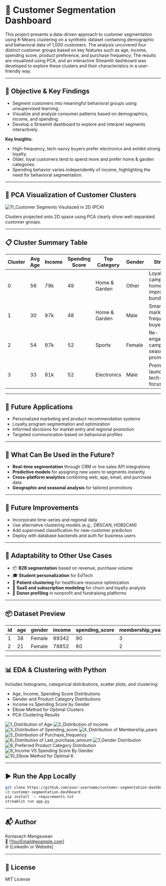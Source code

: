 # 🧠 Customer Segmentation Dashboard

This project presents a data-driven approach to customer segmentation using K-Means clustering on a synthetic dataset containing demographic and behavioral data of 1,000 customers. The analysis uncovered four distinct customer groups based on key features such as age, income, spending score, product preference, and purchase frequency. The results are visualized using PCA, and an interactive Streamlit dashboard was developed to explore these clusters and their characteristics in a user-friendly way.

---

## 🎯 Objective & Key Findings

- Segment customers into meaningful behavioral groups using unsupervised learning.
- Visualize and analyze consumer patterns based on demographics, income, and spending.
- Develop a Streamlit dashboard to explore and interpret segments interactively.

**Key Insights:**
- High-frequency, tech-savvy buyers prefer electronics and exhibit strong loyalty.
- Older, loyal customers tend to spend more and prefer home & garden categories.
- Spending behavior varies independently of income, highlighting the need for behavioral segmentation.

---

## 🧠 PCA Visualization of Customer Clusters

![11_Customer Segments Visuliazed in 2D (PCA)](https://github.com/user-attachments/assets/39836acf-d1c6-484f-9683-6ddc14e181b9)


Clusters projected onto 2D space using PCA clearly show well-separated customer groups.

---

## 📋 Cluster Summary Table

| Cluster | Avg Age | Income | Spending Score | Top Category | Gender | Strategy |
|---------|---------|--------|----------------|---------------|--------|----------|
| 0       | 56      | 79k    | 49             | Home & Garden | Other  | Loyalty campaigns, home improvement bundles |
| 1       | 30      | 97k    | 48             | Home & Garden | Male   | Smart home marketing, frequent buyer perks |
| 2       | 54      | 97k    | 52             | Sports        | Female | Re-engagement campaigns, seasonal promos   |
| 3       | 33      | 81k    | 52             | Electronics   | Male   | Premium launches, tech-focused ads         |

---

## 🚀 Future Applications

- Personalized marketing and product recommendation systems
- Loyalty program segmentation and optimization
- Informed decisions for market entry and regional promotion
- Targeted communication based on behavioral profiles

---

## 🔮 What Can Be Used in the Future?

- **Real-time segmentation** through CRM or live sales API integrations
- **Predictive models** for assigning new users to segments instantly
- **Cross-platform analytics** combining web, app, email, and purchase data
- **Geographic and seasonal analysis** for tailored promotions

---

## 🔧 Future Improvements

- Incorporate time-series and regional data
- Use alternative clustering models (e.g., DBSCAN, HDBSCAN)
- Add supervised classification for new-customer prediction
- Deploy with database backends and auth for business users

---

## 🔁 Adaptability to Other Use Cases

- 📦 **B2B segmentation** based on revenue, purchase volume
- 🎓 **Student personalization** for EdTech
- 🏥 **Patient clustering** for healthcare resource optimization
- 🛒 **SaaS and subscription modeling** for churn and loyalty analysis
- 🎯 **Donor profiling** in nonprofit and fundraising platforms

---

## 📦 Dataset Preview

| id | age | gender | income | spending_score | membership_years | purchase_frequency | preferred_category | last_purchase_amount |
|----|-----|--------|--------|----------------|-------------------|---------------------|---------------------|----------------------|
| 1  | 38  | Female | 99342  | 90             | 3                 | 24                  | Groceries           | 113.53               |
| 2  | 21  | Female | 78852  | 60             | 2                 | 42                  | Sports              | 41.93                |

---

## 📊 EDA & Clustering with Python

Includes histograms, categorical distributions, scatter plots, and clustering:

- Age, Income, Spending Score Distributions
- Gender and Product Category Distributions
- Income vs Spending Score by Gender
- Elbow Method for Optimal Clusters
- PCA Clustering Results

![1_Distribution of Age](https://github.com/user-attachments/assets/1ee17185-c435-44fa-930a-110ecdea0d3b)
![2_Distribution of income](https://github.com/user-attachments/assets/665a1366-d018-4044-b441-153b84f0ac94)
![3_Distribution of Spending_score](https://github.com/user-attachments/assets/c6baf86a-45ae-4805-9548-ddf835190997)
![4_Distribution of Membership_years](https://github.com/user-attachments/assets/7b074144-20f0-4253-a2e5-5117c0ab0ec6)
![5_Distribution of Purchase_frequency](https://github.com/user-attachments/assets/d2955866-01ca-46d8-b976-36fb7ce5c068)
![6_Distribution of Last_purchase_amount](https://github.com/user-attachments/assets/0105efed-a51b-449b-af1c-42114f4ee1cb)
![7_Gender Distribution](https://github.com/user-attachments/assets/69d0dbe1-4c11-42a2-8759-75340d9a5bbc)
![8_Preferred Product Category Distribution](https://github.com/user-attachments/assets/c9a2822d-60c2-46f5-92db-dd04083d1a29)
![9_Income VS Spending Score By Gender](https://github.com/user-attachments/assets/cf7f4a89-d0b5-4d7f-9798-b6bb369783d7)
![10_Elbow Method for Optimal K](https://github.com/user-attachments/assets/6783f80c-d936-4fad-842c-0952ffd4bab0)

---

## ▶️ Run the App Locally

```bash
git clone https://github.com/your-username/customer-segmentation-dashboard.git
cd customer-segmentation-dashboard
pip install -r requirements.txt
streamlit run app.py
```

---

## 📬 Author

Konlavach Mengsuwan  
📧 [YourEmail@example.com]  
🌐 [LinkedIn or Website]  

---

## 📝 License

MIT License
